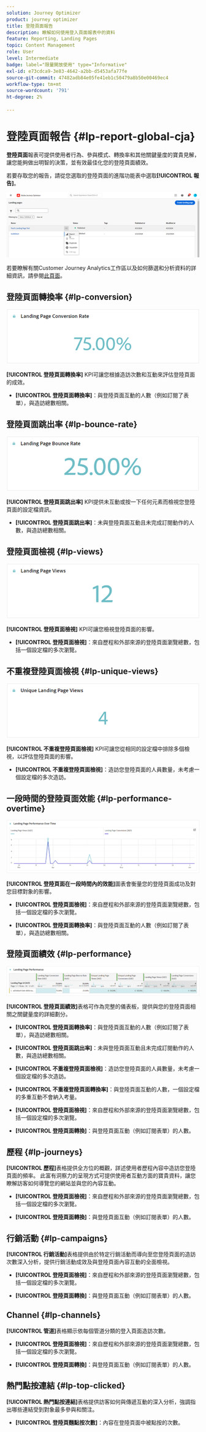 ```yaml
---
solution: Journey Optimizer
product: journey optimizer
title: 登陸頁面報告
description: 瞭解如何使用登入頁面報表中的資料
feature: Reporting, Landing Pages
topic: Content Management
role: User
level: Intermediate
badge: label="限量開放使用" type="Informative"
exl-id: e73cdca9-3e83-4642-a2bb-d5453afa77fe
source-git-commit: 47482adb84e05fe41eb1c50479a8b50e00469ec4
workflow-type: tm+mt
source-wordcount: '791'
ht-degree: 2%

---
```


# 登陸頁面報告 {#lp-report-global-cja}

**登陸頁面**&#x200B;報表可提供使用者行為、參與模式、轉換率和其他關鍵量度的寶貴見解，讓您能夠做出明智的決策，並有效最佳化您的登陸頁面績效。

若要存取您的報告，請從您選取的登陸頁面的進階功能表中選取&#x200B;**[!UICONTROL 報告]**。

![](assets/cja-lp.png)

若要瞭解有關Customer Journey Analytics工作區以及如何篩選和分析資料的詳細資訊，請參閱[此頁面](https://experienceleague.adobe.com/en/docs/analytics-platform/using/cja-workspace/home)。

## 登陸頁面轉換率 {#lp-conversion}

![](assets/cja-lp-conversion-rate.png)

**[!UICONTROL 登陸頁面轉換率]** KPI可讓您根據造訪次數和互動來評估登陸頁面的成效。

* **[!UICONTROL 登陸頁面轉換率]**：與登陸頁面互動的人數（例如訂閱了表單），與造訪總數相關。

## 登陸頁面跳出率 {#lp-bounce-rate}

![](assets/cja-lp-bounce-rate.png)

**[!UICONTROL 登陸頁面跳出率]** KPI提供未互動或按一下任何元素而檢視您登陸頁面的設定檔資訊。

* **[!UICONTROL 登陸頁面跳出率]**：未與登陸頁面互動且未完成訂閱動作的人數，與造訪總數相關。

## 登陸頁面檢視 {#lp-views}

![](assets/cja-lp-views.png)

**[!UICONTROL 登陸頁面檢視]** KPI可讓您檢視登陸頁面的影響。

* **[!UICONTROL 登陸頁面檢視]**：來自歷程和外部來源的登陸頁面瀏覽總數，包括一個設定檔的多次瀏覽。

## 不重複登陸頁面檢視 {#lp-unique-views}

![](assets/cja-lp-unique-views.png)

**[!UICONTROL 不重複登陸頁面檢視]** KPI可讓您從相同的設定檔中排除多個檢視，以評估登陸頁面的影響。

* **[!UICONTROL 不重複登陸頁面檢視]**：造訪您登陸頁面的人員數量，未考慮一個設定檔的多次造訪。

## 一段時間的登陸頁面效能 {#lp-performance-overtime}

![](assets/cja-lp-performance-overtime.png)

**[!UICONTROL 登陸頁面在一段時間內的效能]**&#x200B;圖表會衡量您的登陸頁面成功及對您目標對象的影響。

* **[!UICONTROL 登陸頁面檢視]**：來自歷程和外部來源的登陸頁面瀏覽總數，包括一個設定檔的多次瀏覽。

* **[!UICONTROL 登陸頁面轉換率]**：與登陸頁面互動的人數（例如訂閱了表單），與造訪總數相關。

## 登陸頁面績效 {#lp-performance}

![](assets/cja-lp-performance.png)

**[!UICONTROL 登陸頁面績效]**&#x200B;表格可作為完整的儀表板，提供與您的登陸頁面相關之關鍵量度的詳細劃分。

* **[!UICONTROL 登陸頁面轉換率]**：與登陸頁面互動的人數（例如訂閱了表單），與造訪總數相關。

* **[!UICONTROL 登陸頁面跳出率]**：未與登陸頁面互動且未完成訂閱動作的人數，與造訪總數相關。

* **[!UICONTROL 不重複登陸頁面檢視]**：造訪您登陸頁面的人員數量，未考慮一個設定檔的多次造訪。

* **[!UICONTROL 不重複登陸頁面轉換率]**：與登陸頁面互動的人數，一個設定檔的多重互動不會納入考量。

* **[!UICONTROL 登陸頁面檢視]**：來自歷程和外部來源的登陸頁面瀏覽總數，包括一個設定檔的多次瀏覽。

* **[!UICONTROL 登陸頁面轉換]**：與登陸頁面互動（例如訂閱表單）的人數。

## 歷程 {#lp-journeys}

**[!UICONTROL 歷程]**&#x200B;表格提供全方位的概觀，詳述使用者歷程內容中造訪您登陸頁面的頻率。 此富有洞察力的呈現方式可提供使用者互動方面的寶貴資料，讓您瞭解訪客如何導覽您的網站並與您的內容互動。

* **[!UICONTROL 登陸頁面檢視]**：來自歷程和外部來源的登陸頁面瀏覽總數，包括一個設定檔的多次瀏覽。

* **[!UICONTROL 登陸頁面轉換]**：與登陸頁面互動（例如訂閱表單）的人數。

## 行銷活動 {#lp-campaigns}

**[!UICONTROL 行銷活動]**&#x200B;表格提供由於特定行銷活動而導向至您登陸頁面的造訪次數深入分析，提供行銷活動成效及與登陸頁面內容互動的全面檢視。

* **[!UICONTROL 登陸頁面檢視]**：來自歷程和外部來源的登陸頁面瀏覽總數，包括一個設定檔的多次瀏覽。

* **[!UICONTROL 登陸頁面轉換]**：與登陸頁面互動（例如訂閱表單）的人數。

## Channel {#lp-channels}

**[!UICONTROL 管道]**&#x200B;表格顯示依每個管道分類的登入頁面造訪次數。

* **[!UICONTROL 登陸頁面檢視]**：來自歷程和外部來源的登陸頁面瀏覽總數，包括一個設定檔的多次瀏覽。

* **[!UICONTROL 登陸頁面轉換]**：與登陸頁面互動（例如訂閱表單）的人數。

## 熱門點按連結 {#lp-top-clicked}

**[!UICONTROL 熱門點按連結]**&#x200B;表格提供訪客如何與傳遞互動的深入分析，強調指出哪些連結受到對象最多參與和關注。

* **[!UICONTROL 登陸頁麵點按次數]**：內容在登陸頁面中被點按的次數。
